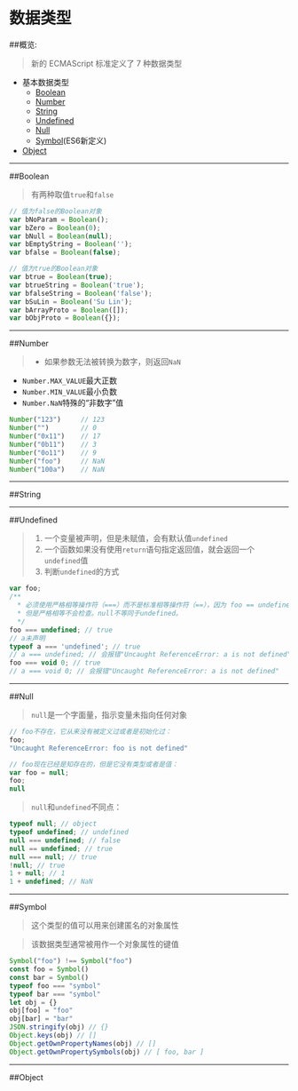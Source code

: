 # 数据类型
##概览:
> 新的 ECMAScript 标准定义了 7 种数据类型

* 基本数据类型
    * [Boolean](#boolean)
    * [Number](#number)
    * [String](#string)
    * [Undefined](#undefined)
    * [Null](#null)
    * [Symbol](#symbol)(ES6新定义)
* [Object](#object)
___
##Boolean
> 有两种取值`true`和`false`

```javascript
// 值为false的Boolean对象
var bNoParam = Boolean();
var bZero = Boolean(0);
var bNull = Boolean(null);
var bEmptyString = Boolean('');
var bfalse = Boolean(false);

// 值为true的Boolean对象
var btrue = Boolean(true);
var btrueString = Boolean('true');
var bfalseString = Boolean('false');
var bSuLin = Boolean('Su Lin');
var bArrayProto = Boolean([]);
var bObjProto = Boolean({});
```
___
##Number
> * 如果参数无法被转换为数字，则返回`NaN`
* `Number.MAX_VALUE`最大正数
* `Number.MIN_VALUE`最小负数
* `Number.NaN`特殊的“非数字”值

```javascript
Number("123")     // 123
Number("")        // 0
Number("0x11")    // 17
Number("0b11")    // 3
Number("0o11")    // 9
Number("foo")     // NaN
Number("100a")    // NaN
```

___
##String
___
##Undefined
> 1. 一个变量被声明，但是未赋值，会有默认值`undefined`
> 2. 一个函数如果没有使用`return`语句指定返回值，就会返回一个`undefined`值
> 3. 判断`undefined`的方式

```javascript
var foo;
/**
  * 必须使用严格相等操作符（===）而不是标准相等操作符（==），因为 foo == undefined 会检查foo是不是null，
  * 但是严格相等不会检查。null不等同于undefined。
  */ 
foo === undefined; // true
// a未声明
typeof a === 'undefined'; // true
// a === undefined; // 会报错"Uncaught ReferenceError: a is not defined"
foo === void 0; // true
// a === void 0; // 会报错"Uncaught ReferenceError: a is not defined"
```
___
##Null
> `null`是一个字面量，指示变量未指向任何对象

```javascript
// foo不存在，它从来没有被定义过或者是初始化过：
foo;
"Uncaught ReferenceError: foo is not defined"

// foo现在已经是知存在的，但是它没有类型或者是值：
var foo = null; 
foo;
null
```

> `null`和`undefined`不同点：

```javascript
typeof null; // object
typeof undefined; // undefined
null === undefined; // false
null == undefined; // true
null === null; // true
!null; // true
1 + null; // 1
1 + undefined; // NaN
```
___
##Symbol
> 这个类型的值可以用来创建匿名的对象属性

> 该数据类型通常被用作一个对象属性的键值

```javascript
Symbol("foo") !== Symbol("foo")
const foo = Symbol()
const bar = Symbol()
typeof foo === "symbol"
typeof bar === "symbol"
let obj = {}
obj[foo] = "foo"
obj[bar] = "bar"
JSON.stringify(obj) // {}
Object.keys(obj) // []
Object.getOwnPropertyNames(obj) // []
Object.getOwnPropertySymbols(obj) // [ foo, bar ]
```
___
##Object
